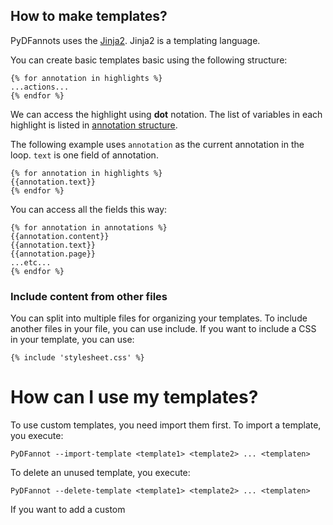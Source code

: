 ## How to make templates?

PyDFannots uses the [Jinja2](https://jinja.palletsprojects.com/en/3.1.x/templates/). Jinja2 is a templating language.

You can create basic templates basic using the following structure:

```jinja2
{% for annotation in highlights %}
...actions...
{% endfor %}
```

We can access the highlight using **dot** notation. The list of variables in each highlight is listed in [annotation structure](Annotation_Structure.md).

The following example uses ``annotation`` as the current annotation in the loop. ``text`` is one field of annotation.  

```jinja2
{% for annotation in highlights %}
{{annotation.text}}
{% endfor %}
```

You can access all the fields this way:

```jinja2
{% for annotation in annotations %}
{{annotation.content}}
{{annotation.text}}
{{annotation.page}}
...etc...
{% endfor %}
```


### Include content from other files

You can split into multiple files for organizing your templates. To include another files in your file, you can use include. If you want to include a CSS in your template, you can use:

```jinja2
{% include 'stylesheet.css' %}
```


# How can I use my templates?

To use custom templates, you need import them first. To import a template, you execute:

```
PyDFannot --import-template <template1> <template2> ... <templaten>
```

To delete an unused template, you execute:

```
PyDFannot --delete-template <template1> <template2> ... <templaten>
```

If you want to add a custom